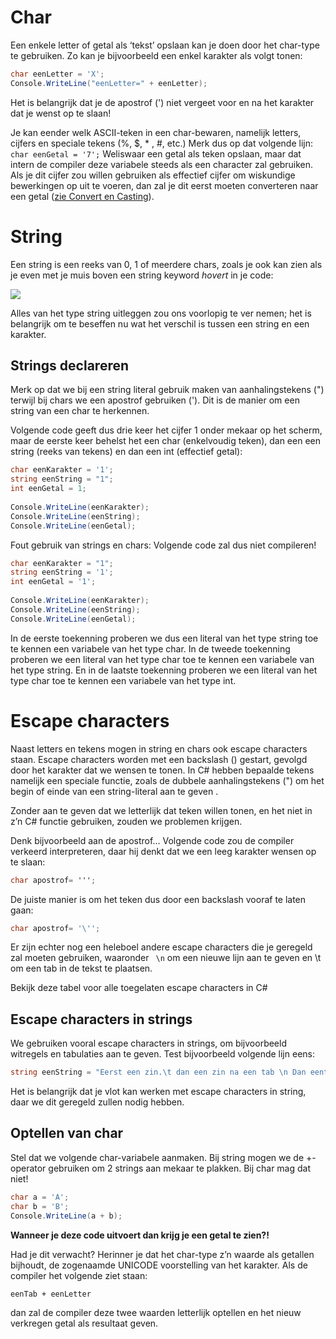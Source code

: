 # Char
Een enkele letter of getal als ‘tekst’ opslaan kan je doen door het char-type te gebruiken. Zo kan je bijvoorbeeld een enkel karakter als volgt tonen:

```csharp
char eenLetter = 'X';
Console.WriteLine("eenLetter=" + eenLetter);
```
Het is belangrijk dat je de apostrof (') niet vergeet voor en na het karakter dat je wenst op te slaan!

Je kan eender welk ASCII-teken in een char-bewaren, namelijk letters, cijfers en speciale tekens (%, $, * , #, etc.) Merk dus op dat volgende lijn: ``
char eenGetal = '7';`` Weliswaar een getal als teken opslaan, maar dat intern de compiler deze variabele steeds als een character zal gebruiken. Als je dit cijfer zou willen gebruiken als effectief cijfer om wiskundige bewerkingen op uit te voeren, dan zal je dit eerst moeten converteren naar een getal ([zie Convert en Casting](1_csharpbasics/4_converteren_casting.md)).

# String
Een string is een reeks van 0, 1 of meerdere chars, zoals je ook kan zien als je even met je muis boven een string keyword *hovert* in je code:

![](/assets/1_csharpbasics/stringenchars.png)


Alles van het type string uitleggen zou ons voorlopig te ver nemen; het is belangrijk om te beseffen nu wat het verschil is tussen een string en een karakter.

## Strings declareren
Merk op dat we bij een string literal gebruik maken van aanhalingstekens (") terwijl bij chars we een apostrof gebruiken ('). Dit is de manier om een string van een char te herkennen.

Volgende code geeft dus drie keer het cijfer 1 onder mekaar op het scherm, maar de eerste keer behelst het een char (enkelvoudig teken), dan een een string (reeks van tekens) en dan een int (effectief getal):

```csharp
char eenKarakter = '1';
string eenString = "1";
int eenGetal = 1;
 
Console.WriteLine(eenKarakter);
Console.WriteLine(eenString);
Console.WriteLine(eenGetal);
```
Fout gebruik van strings en chars: Volgende code zal dus niet compileren!

```csharp
char eenKarakter = "1";
string eenString = '1';
int eenGetal = '1';
 
Console.WriteLine(eenKarakter);
Console.WriteLine(eenString);
Console.WriteLine(eenGetal);
```
In de eerste toekenning proberen we dus een literal van het type string toe te kennen een variabele van het type char.
In de tweede toekenning proberen we een literal van het type char toe te kennen een variabele van het type string.
En in de laatste toekenning proberen we een literal van het type char toe te kennen een variabele van het type int.

# Escape characters
Naast letters en tekens mogen in string en chars ook escape characters staan. Escape characters worden met een backslash (\) gestart, gevolgd door het karakter dat we wensen te tonen. In C# hebben bepaalde tekens namelijk een speciale functie, zoals de dubbele aanhalingstekens (") om het begin of einde van een string-literal aan te geven .

Zonder aan te geven dat we letterlijk dat teken willen tonen, en het niet in z’n C# functie gebruiken, zouden we problemen krijgen.

Denk bijvoorbeeld aan de apostrof…
Volgende code zou de compiler verkeerd interpreteren, daar hij denkt dat we een leeg karakter wensen op te slaan:

```csharp
char apostrof= ''';
```
De juiste manier is om het teken dus door een backslash vooraf te laten gaan:

```csharp
char apostrof= '\'';
```
Er zijn echter nog een heleboel andere escape characters die je geregeld zal moeten gebruiken, waaronder `` \n``  om een nieuwe lijn aan te geven en \t om een tab in de tekst te plaatsen.

Bekijk deze tabel voor alle toegelaten escape characters in C#

## Escape characters in strings
We gebruiken vooral escape characters in strings, om bijvoorbeeld witregels en tabulaties aan te geven. Test bijvoorbeeld volgende lijn eens:

```csharp
string eenString = "Eerst een zin.\t dan een zin na een tab \n Dan eentje op een nieuwe regel";
```
Het is belangrijk dat je vlot kan werken met escape characters in string, daar we dit geregeld zullen nodig hebben.

## Optellen van char 
Stel dat we volgende char-variabele aanmaken. Bij string mogen we de +-operator gebruiken om 2 strings aan mekaar te plakken. Bij char mag dat niet!

```csharp
char a = 'A';
char b = 'B';
Console.WriteLine(a + b);
```
**Wanneer je deze code uitvoert dan krijg je een getal te zien?!**

Had je dit verwacht? Herinner je  dat het char-type z’n waarde als getallen bijhoudt, de zogenaamde UNICODE voorstelling van het karakter. Als de compiler het volgende ziet staan:

``eenTab + eenLetter`` 

dan zal de compiler deze twee waarden letterlijk optellen en het nieuw verkregen getal als resultaat geven. 
